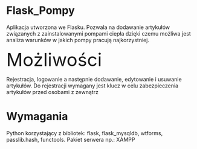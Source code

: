 # Flask_Pompy

Aplikacja utworzona we Flasku. Pozwala na dodawanie artykułów związanych z zainstalowanymi pompami ciepła dzięki czemu możliwa jest analiza warunków w jakich pompy pracują najkorzystniej.

<font size="7">Możliwości</font>

Rejestracja, logowanie a następnie dodawanie, edytowanie i usuwanie artykułów. Do rejestracji wymagany jest klucz w celu zabezpieczenia artykułów przed osobami z zewnątrz

# Wymagania

Python korzystający z bibliotek: flask, flask_mysqldb, wtforms, passlib.hash, functools.
Pakiet serwera np.: XAMPP
